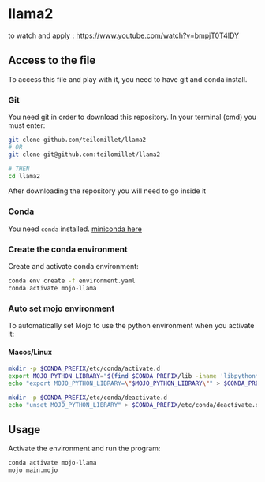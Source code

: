 # llama2

to watch and apply : https://www.youtube.com/watch?v=bmpjT0T4IDY

## Access to the file
To access this file and play with it, you need to have git and conda install. 

### Git
You need git in order to download this repository. In your terminal (cmd) you must enter:

```bash
git clone github.com/teilomillet/llama2 
# OR 
git clone git@github.com:teilomillet/llama2

# THEN
cd llama2
```

After downloading the repository you will need to go inside it

### Conda
You need `conda` installed. [miniconda here](https://docs.conda.io/projects/miniconda/en/latest/miniconda-install.html)


### Create the conda environment
Create and activate conda environment:

```bash
conda env create -f environment.yaml
conda activate mojo-llama
```

### Auto set mojo environment
To automatically set Mojo to use the python environment when you activate it:

#### Macos/Linux
```bash
mkdir -p $CONDA_PREFIX/etc/conda/activate.d
export MOJO_PYTHON_LIBRARY="$(find $CONDA_PREFIX/lib -iname 'libpython*.[s,d]*' | sort -r | head -n 1)"
echo "export MOJO_PYTHON_LIBRARY=\"$MOJO_PYTHON_LIBRARY\"" > $CONDA_PREFIX/etc/conda/activate.d/export-mojo.sh

mkdir -p $CONDA_PREFIX/etc/conda/deactivate.d
echo "unset MOJO_PYTHON_LIBRARY" > $CONDA_PREFIX/etc/conda/deactivate.d/unset-mojo.sh
```

## Usage
Activate the environment and run the program:

```bash
conda activate mojo-llama
mojo main.mojo
```